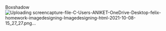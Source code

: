 
Boxshadow
![Uploading screencapture-file-C-Users-ANIKET-OneDrive-Desktop-felix-homework-imagedesigning-Imagedesigning-html-2021-10-08-15_27_27.png…]()
